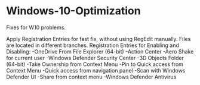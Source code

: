 # Windows-10-Optimization
Fixes for W10 problems.

Apply Registration Entries for fast fix, without using RegEdit manually. Files are located in different branches.
  Registration Entries for Enabling and Disabling:
    -OneDrive From File Explorer (64-bit)
    -Action Center
    -Aero Shake for current user
    -Windows Defender Security Center
    -3D Objects Folder (64-bit)
    -Take Ownership from Context Menu
    -Pin to Quick access from Context Menu
    -Quick access from navigation panel
    -Scan with Windows Defender UI
    -Share from context menu
    -Windows Defender Antivirus
